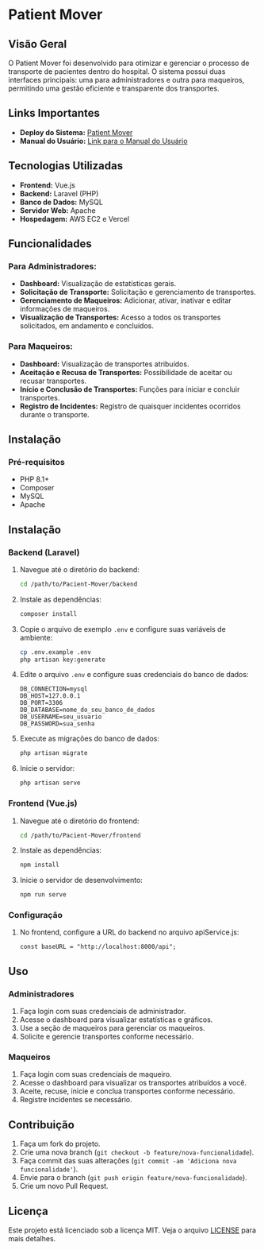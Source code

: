 # Patient Mover

## Visão Geral

O Patient Mover foi desenvolvido para otimizar e gerenciar o processo de transporte de pacientes dentro do hospital. O sistema possui duas interfaces principais: uma para administradores e outra para maqueiros, permitindo uma gestão eficiente e transparente dos transportes.

## Links Importantes

- **Deploy do Sistema:** <a href="https://patient-mover.vercel.app/" target="_blank">Patient Mover</a>
- **Manual do Usuário:** <a href="https://drive.google.com/file/d/18QPZK-XKLEtNUhF2bNAcXFahJoPF6iy-/view?usp=sharing" target="_blank">Link para o Manual do Usuário</a>

## Tecnologias Utilizadas

- **Frontend:** Vue.js
- **Backend:** Laravel (PHP)
- **Banco de Dados:** MySQL
- **Servidor Web:** Apache
- **Hospedagem:** AWS EC2 e Vercel

## Funcionalidades

### Para Administradores:
- **Dashboard:** Visualização de estatísticas gerais.
- **Solicitação de Transporte:** Solicitação e gerenciamento de transportes.
- **Gerenciamento de Maqueiros:** Adicionar, ativar, inativar e editar informações de maqueiros.
- **Visualização de Transportes:** Acesso a todos os transportes solicitados, em andamento e concluídos.

### Para Maqueiros:
- **Dashboard:** Visualização de transportes atribuídos.
- **Aceitação e Recusa de Transportes:** Possibilidade de aceitar ou recusar transportes.
- **Início e Conclusão de Transportes:** Funções para iniciar e concluir transportes.
- **Registro de Incidentes:** Registro de quaisquer incidentes ocorridos durante o transporte.

## Instalação

### Pré-requisitos

- PHP 8.1+
- Composer
- MySQL
- Apache

## Instalação

### Backend (Laravel)

1. Navegue até o diretório do backend:
    ```sh
    cd /path/to/Pacient-Mover/backend
    ```

2. Instale as dependências:
    ```sh
    composer install
    ```

3. Copie o arquivo de exemplo `.env` e configure suas variáveis de ambiente:
    ```sh
    cp .env.example .env
    php artisan key:generate
    ```

4. Edite o arquivo `.env` e configure suas credenciais do banco de dados:
    ```env
    DB_CONNECTION=mysql
    DB_HOST=127.0.0.1
    DB_PORT=3306
    DB_DATABASE=nome_do_seu_banco_de_dados
    DB_USERNAME=seu_usuario
    DB_PASSWORD=sua_senha
    ```

5. Execute as migrações do banco de dados:
    ```sh
    php artisan migrate
    ```

6. Inicie o servidor:
    ```sh
    php artisan serve
    ```

### Frontend (Vue.js)

1. Navegue até o diretório do frontend:
    ```sh
    cd /path/to/Pacient-Mover/frontend
    ```

2. Instale as dependências:
    ```sh
    npm install
    ```

3. Inicie o servidor de desenvolvimento:
    ```sh
    npm run serve
    ```

### Configuração

1. No frontend, configure a URL do backend no arquivo apiService.js:
    ```apiService
    const baseURL = "http://localhost:8000/api";
    ```

## Uso

### Administradores

1. Faça login com suas credenciais de administrador.
2. Acesse o dashboard para visualizar estatísticas e gráficos.
3. Use a seção de maqueiros para gerenciar os maqueiros.
4. Solicite e gerencie transportes conforme necessário.

### Maqueiros

1. Faça login com suas credenciais de maqueiro.
2. Acesse o dashboard para visualizar os transportes atribuídos a você.
3. Aceite, recuse, inicie e conclua transportes conforme necessário.
4. Registre incidentes se necessário.

## Contribuição

1. Faça um fork do projeto.
2. Crie uma nova branch (`git checkout -b feature/nova-funcionalidade`).
3. Faça commit das suas alterações (`git commit -am 'Adiciona nova funcionalidade'`).
4. Envie para o branch (`git push origin feature/nova-funcionalidade`).
5. Crie um novo Pull Request.

## Licença

Este projeto está licenciado sob a licença MIT. Veja o arquivo [LICENSE](LICENSE) para mais detalhes.

